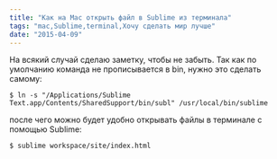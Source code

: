 ```yaml
---
title: "Как на Mac открыть файл в Sublime из терминала"
tags: "mac,Sublime,terminal,Хочу сделать мир лучше"
date: "2015-04-09"
---
```


На всякий случай сделаю заметку, чтобы не забыть. Так как по умолчанию команда не прописывается в bin, нужно это сделать самому:

```
$ ln -s "/Applications/Sublime Text.app/Contents/SharedSupport/bin/subl" /usr/local/bin/sublime
```

после чего можно будет удобно открывать файлы в терминале с помощью Sublime:

```
$ sublime workspace/site/index.html
```
